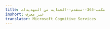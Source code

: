 ```yaml
---
title: مكتب-365--متقدم--الحماية من التهديدات
inshort: غير معرف
translator: Microsoft Cognitive Services
---
```




